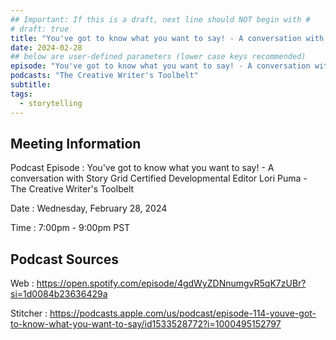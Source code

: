 ```yaml
---
## Important: If this is a draft, next line should NOT begin with #
# draft: true
title: "You've got to know what you want to say! - A conversation with Story Grid Certified Developmental Editor Lori Puma - The Creative Writer's Toolbelt"
date: 2024-02-28
## below are user-defined parameters (lower case keys recommended)
episode: "You've got to know what you want to say! - A conversation with Story Grid Certified Developmental Editor Lori Puma"
podcasts: "The Creative Writer's Toolbelt"
subtitle:
tags:
  - storytelling
---
```


## Meeting Information

Podcast Episode
:   You've got to know what you want to say! - A conversation with Story Grid Certified Developmental Editor Lori Puma - The Creative Writer's Toolbelt

Date
:   Wednesday, February 28, 2024

Time
:   7:00pm - 9:00pm PST

## Podcast Sources

Web
:   https://open.spotify.com/episode/4gdWyZDNnumgvR5qK7zUBr?si=1d0084b23636429a

Stitcher
:   https://podcasts.apple.com/us/podcast/episode-114-youve-got-to-know-what-you-want-to-say/id1533528772?i=1000495152797

